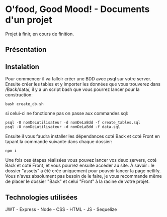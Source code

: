 
# O'food, Good Mood! - Documents d'un projet

Projet à finir, en cours de finition.

## Présentation


## Instalation

Pour commencer il va falloir créer une BDD avec psql sur votre server.
Ensuite créer les tables et y importer les données que vous trouverez dans /Back/data/,
il y a un script bash que vous pourrez lancer pour la construction:
```
bash create_db.sh
```
si celui-ci ne fonctionne pas on passe aux commandes sql:
```
psql -U nomDeLutilisateur -d nomDeLaBdd -f create_tables.sql
psql -U nomDeLutilisateur -d nomDeLaBdd -f data.sql
```

Ensuite il vous faudra installer les dépendances coté Back et coté Front en tapant la commande suivante dans chaque dossier:
```
npm i
```

Une fois ces étapes réalisées vous pouvez lancer vos deux servers, coté Back et coté Front, et vous pourrez ensuite accéder au site.
À savoir : le dossier "assets" a été crée uniquement pour pouvoir lancer la page netlify. Vous n'avez absolument pas besoin de le faire, je vous recommande même de placer le dossier "Back" et celui "Front" à la racine de votre projet.


## Technologies utilisées

JWT - Express - Node - CSS - HTML - JS - Sequelize 
